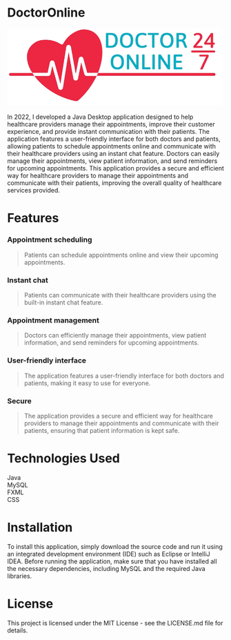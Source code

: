 # DoctorOnline
<img src="https://github.com/sghaierwalaeddine/DoctorOnline/blob/15b101d28c24176a30a52d6567372ec3e2ef6752/LogoNoBG.png" alt="App Logo" width="500"/>

In 2022, I developed a Java Desktop application designed to help healthcare providers manage their appointments, improve their customer experience, and provide instant communication with their patients. The application features a user-friendly interface for both doctors and patients, allowing patients to schedule appointments online and communicate with their healthcare providers using an instant chat feature. Doctors can easily manage their appointments, view patient information, and send reminders for upcoming appointments. This application provides a secure and efficient way for healthcare providers to manage their appointments and communicate with their patients, improving the overall quality of healthcare services provided.

# Features
### Appointment scheduling
>Patients can schedule appointments online and view their upcoming appointments.
### Instant chat
>Patients can communicate with their healthcare providers using the built-in instant chat feature.
### Appointment management 
>Doctors can efficiently manage their appointments, view patient information, and send reminders for upcoming appointments.
### User-friendly interface
>The application features a user-friendly interface for both doctors and patients, making it easy to use for everyone.
### Secure
>The application provides a secure and efficient way for healthcare providers to manage their appointments and communicate with their patients, ensuring that patient information is kept safe.

# Technologies Used
Java <br />
MySQL <br />
FXML <br />
CSS

# Installation
To install this application, simply download the source code and run it using an integrated development environment (IDE) such as Eclipse or IntelliJ IDEA. Before running the application, make sure that you have installed all the necessary dependencies, including MySQL and the required Java libraries.

# License
This project is licensed under the MIT License - see the LICENSE.md file for details.
